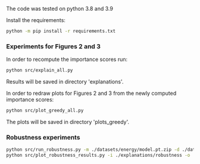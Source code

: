 The code was tested on python 3.8 and 3.9

Install the requirements:
```bash
python -m pip install -r requirements.txt
```

### Experiments for Figures 2 and 3
In order to recompute the importance scores run:
```bash
python src/explain_all.py
```
Results will be saved in directory 'explanations'.

In order to redraw plots for Figures 2 and 3 from the newly computed importance scores:
```bash
python src/plot_greedy_all.py
```
The plots will be saved in directory 'plots_greedy'.

### Robustness experiments
```bash
python src/run_robustness.py -m ./datasets/energy/model.pt.zip -d ./datasets/energy -o ./experiments/robustness 
python src/plot_robustness_results.py -i ./explanations/robustness -o ./plots_greedy/robustness  
```
